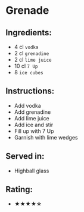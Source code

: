 # Grenade

## Ingredients:
- 4 cl `vodka`
- 2 cl `grenadine`
- 2 cl `lime juice`
- 10 cl `7 Up`
- 8 `ice cubes`

## Instructions:
- Add vodka
- Add grenadine
- Add lime juice
- Add ice and stir
- Fill up with 7 Up
- Garnish with lime wedges

## Served in:
- Highball glass

## Rating:
- ★★★★☆